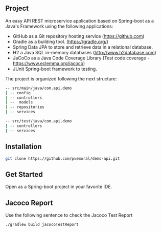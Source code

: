 ## Project

An easy API REST microservice application based on Spring-boot as a Java's Framework using the following applications:
- GitHub as a Git repository hosting service (https://github.com) 
- Gradle as a building tool. (https://gradle.org/)
- Spring Data JPA to store and retrieve data in a relational database.
- H2 a Java SQL in-memory databases (http://www.h2database.com)
- JaCoCo as a Java Code Coverage Library (Test code coverage - https://www.eclemma.org/jacoco)
- JUnit Spring-boot framework to testing.

The project is organized following the next structure:
```bash
-- src/main/java/com.api.demo
| -- config 
| -- controllers
| --  models
| -- repositories
| -- services
```    

```bash
-- src/test/java/com.api.demo
| -- controllers
| -- services
```
## Installation
```bash
git clone https://github.com/pvemoral/demo-api.git
```
## Get Started
Open as a Spring-boot project in your favorite IDE.

## Jacoco Report
Use the following sentence to check the Jacoco Test Report

```bash
./gradlew build jacocoTestReport
```
